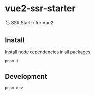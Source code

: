 # vue2-ssr-starter
🏷 SSR Starter for Vue2


## Install

Install node dependencies in all packages

```bash
pnpm i
```


## Development

```bash
pnpm dev
```
